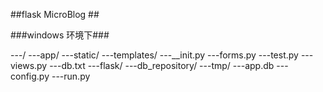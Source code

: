 ##flask MicroBlog ##

###windows 环境下###

---/
---app/
    ---static/
    ---templates/
    ---__init.py
    ---forms.py
    ---test.py
    ---views.py
    ---db.txt
---flask/
---db_repository/
---tmp/
    ---app.db
    ---config.py
    ---run.py